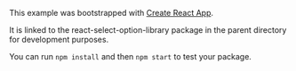 This example was bootstrapped with [Create React App](https://github.com/facebook/create-react-app).

It is linked to the react-select-option-library package in the parent directory for development purposes.

You can run `npm install` and then `npm start` to test your package.
